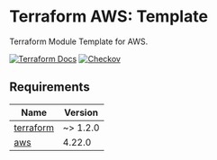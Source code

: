 <!-- BEGIN_TF_DOCS -->
# Terraform AWS: Template

Terraform Module Template for AWS.

[![Terraform Docs](https://github.com/fr-platform/terraform-aws-template/actions/workflows/terraform-docs.yml/badge.svg)](https://github.com/fr-platform/terraform-aws-template/actions/workflows/terraform-docs.yml)
[![Checkov](https://github.com/fr-platform/terraform-aws-template/actions/workflows/checkov.yml/badge.svg)](https://github.com/fr-platform/terraform-aws-template/actions/workflows/checkov.yml)

## Requirements

| Name | Version |
|------|---------|
| <a name="requirement_terraform"></a> [terraform](#requirement\_terraform) | ~> 1.2.0 |
| <a name="requirement_aws"></a> [aws](#requirement\_aws) | 4.22.0 |
<!-- END_TF_DOCS -->